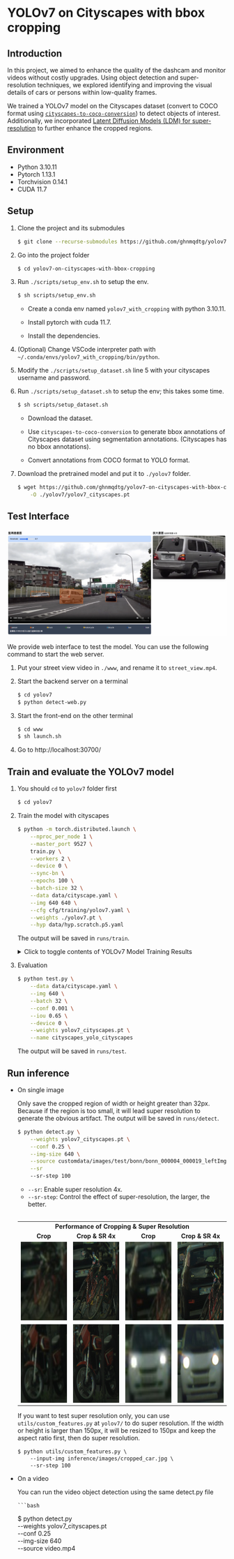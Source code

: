 # YOLOv7 on Cityscapes with bbox cropping

## Introduction
In this project, we aimed to enhance the quality of the dashcam and monitor videos without costly upgrades. Using object detection and super-resolution techniques, we explored identifying and improving the visual details of cars or persons within low-quality frames.

We trained a YOLOv7 model on the Cityscapes dataset (convert to COCO format using [`cityscapes-to-coco-conversion`](https://github.com/TillBeemelmanns/cityscapes-to-coco-conversion)) to detect objects of interest. Additionally, we incorporated [Latent Diffusion Models (LDM) for super-resolution](https://huggingface.co/CompVis/ldm-super-resolution-4x-openimages) to further enhance the cropped regions.

## Environment
- Python 3.10.11
- Pytorch 1.13.1
- Torchvision 0.14.1
- CUDA 11.7

## Setup

1. Clone the project and its submodules
    
    ```bash
    $ git clone --recurse-submodules https://github.com/ghnmqdtg/yolov7-on-cityscapes-with-bbox-cropping.git
    ```
    
2. Go into the project folder
    
    ```bash
    $ cd yolov7-on-cityscapes-with-bbox-cropping
    ```

3. Run `./scripts/setup_env.sh` to setup the env.
    
    ```bash
    $ sh scripts/setup_env.sh
    ```

    - Create a conda env named `yolov7_with_cropping` with python 3.10.11.
    
    - Install pytorch with cuda 11.7.
    
    - Install the dependencies.
    
4. (Optional) Change VSCode interpreter path with `~/.conda/envs/yolov7_with_cropping/bin/python`.
    
5. Modify the `./scripts/setup_dataset.sh` line 5 with your cityscapes username and password.
    
6. Run `./scripts/setup_dataset.sh` to setup the env; this takes some time.
    
    ```bash
    $ sh scripts/setup_dataset.sh
    ```

    - Download the dataset.
    
    - Use `cityscapes-to-coco-conversion` to generate  bbox annotations of Cityscapes dataset using segmentation annotations. (Cityscapes has no bbox annotations).

    - Convert annotations from COCO format to YOLO format.

7. Download the pretrained model and put it to `./yolov7` folder.
    
    ```bash
    $ wget https://github.com/ghnmqdtg/yolov7-on-cityscapes-with-bbox-cropping/releases/download/v0.1/yolov7_cityscapes.pt \
        -O ./yolov7/yolov7_cityscapes.pt
    ```

## Test Interface
![Test Interface](imgs/web.png)

We provide web interface to test the model. You can use the following command to start the web server.

1. Put your street view video in `./www`, and rename it to `street_view.mp4`.

2. Start the backend server on a terminal

    ```bash
    $ cd yolov7
    $ python detect-web.py
    ```

3. Start the front-end on the other terminal

    ```bash
    $ cd www
    $ sh launch.sh
    ```

4. Go to http://localhost:30700/

## Train and evaluate the YOLOv7 model
1. You should `cd` to `yolov7` folder first
    
    ```bash
    $ cd yolov7
    ```

2. Train the model with cityscapes

    ```bash
    $ python -m torch.distributed.launch \
        --nproc_per_node 1 \
        --master_port 9527 \
        train.py \
        --workers 2 \
        --device 0 \
        --sync-bn \
        --epochs 100 \
        --batch-size 32 \
        --data data/cityscape.yaml \
        --img 640 640 \
        --cfg cfg/training/yolov7.yaml \
        --weights ./yolov7.pt \
        --hyp data/hyp.scratch.p5.yaml
    ```

    The output will be saved in `runs/train`.

    <details>
    <summary>Click to toggle contents of YOLOv7 Model Training Results</summary>

    <table align="center" width="100%" border="0">
        <tr>
            <td colspan="2" style="text-align:center; font-size:14px;"><b>Training & Evaluation Report<b></td>
        </tr>
        <tr>
            <td width="50%" style="text-align:center;font-size:14px;"><b>mAP@50: 0.61266<b></td>
            <td width="50%" style="text-align:center;font-size:14px;"><b>mAP@50:95 : 0.38005)<b></td>
        </tr>
        <tr>
            <td><img src="imgs/yolo_cityscapes_map50.png"></img></td>
            <td><img src="imgs/yolo_cityscapes_map50_95.png"></img></td>
        </tr>
        <tr>
            <td colspan="3" width="33%" style="text-align:center;font-size:14px;"><b>Confusion Matrix<b></td>
        </tr>
        <tr>
            <td colspan="3"><img src="imgs/confusion_matrix.png"></img></td>
        </tr>
        <tr>
            <td width="50%" style="text-align:center;font-size:14px;"><b>F1 curve<b></td>
            <td width="50%" style="text-align:center;font-size:14px;"><b>PR curve<b></td>
        </tr>
        <tr>
            <td><img src="imgs/F1_curve.png"></img></td>
            <td><img src="imgs/PR_curve.png"></img></td>
        </tr>
        <tr>
            <td width="50%" style="text-align:center;font-size:14px;"><b>P curve<b></td>
            <td width="50%" style="text-align:center;font-size:14px;"><b>R curve<b></td>
        </tr>
        <tr>
            <td><img src="imgs/P_curve.png"></img></td>
            <td><img src="imgs/R_curve.png"></img></td>
        </tr>
    </table>
    </details>


3. Evaluation
    
    ```bash
    $ python test.py \
        --data data/cityscape.yaml \
        --img 640 \
        --batch 32 \
        --conf 0.001 \
        --iou 0.65 \
        --device 0 \
        --weights yolov7_cityscapes.pt \
        --name cityscapes_yolo_cityscapes
    ```
    
    The output will be saved in `runs/test`.

## Run inference

- On single image

    Only save the cropped region of width or height greater than 32px. Because if the region is too small, it will lead super resolution to generate the obvious artifact. The output will be saved in `runs/detect`.

    ```bash
    $ python detect.py \
        --weights yolov7_cityscapes.pt \
        --conf 0.25 \
        --img-size 640 \
        --source customdata/images/test/bonn/bonn_000004_000019_leftImg8bit.png \
        --sr
        --sr-step 100
    ```

    - `--sr`: Enable super resolution 4x.
    - `--sr-step`: Control the effect of super-resolution, the larger, the better.
    
    <br>
    
    <table align="center" border="0">
        <tr>
        <td colspan="4" style="text-align: center; font-size: 14px;"><b>Performance of Cropping & Super Resolution<b></td>
        </tr>
        <tr>
        <td width="25%" style="text-align: center; font-size: 14px;"><b>Crop<b></td>
        <td width="25%" style="text-align: center; font-size: 14px;"><b>Crop & SR 4x<b></td>
        <td width="25%" style="text-align: center; font-size: 14px;"><b>Crop<b></td>
        <td width="25%" style="text-align: center; font-size: 14px;"><b>Crop & SR 4x<b></td>
        </tr>
        <tr>
        <td width="25%"><img width="180" height="180" src="imgs/sr/bonn_000004_000019_leftImg8bit_bicycle_1_org.jpg"></td>
        <td width="25%"><img width="180" height="180" src="imgs/sr/bonn_000004_000019_leftImg8bit_bicycle_1_sr.jpg"></td>
        <td width="25%"><img width="180" height="180" src="imgs/sr/bonn_000004_000019_leftImg8bit_car_8_org.jpg"></td>
        <td width="25%"><img width="180" height="180" src="imgs/sr/bonn_000004_000019_leftImg8bit_car_8_sr.jpg"></td>
        </tr>
        <tr>
        <td width="25%"><img width="180" height="180" src="imgs/sr/bonn_000004_000019_leftImg8bit_motorcycle_0_org.jpg"></td>
        <td width="25%"><img width="180" height="180" src="imgs/sr/bonn_000004_000019_leftImg8bit_motorcycle_0_sr.jpg"></td>
        <td width="25%"><img width="180" height="180" src="imgs/sr/bonn_000004_000019_leftImg8bit_car_10_org.jpg"></td>
        <td width="25%"><img width="180" height="180" src="imgs/sr/bonn_000004_000019_leftImg8bit_car_10_sr.jpg"></td>
        </tr>
    </table>
    
    If you want to test super resolution only, you can use `utils/custom_features.py` at `yolov7/` to do super resolution. If the width or height is larger than 150px, it will be resized to 150px and keep the aspect ratio first, then do super resolution.
    ```
    $ python utils/custom_features.py \
        --input-img inference/images/cropped_car.jpg \
        --sr-step 100
    ```

- On a video

    You can run the video object detection using the same detect.py file

      ```bash
    $ python detect.py \
        --weights yolov7_cityscapes.pt \
        --conf 0.25 \
        --img-size 640 \
        --source video.mp4
    ```
